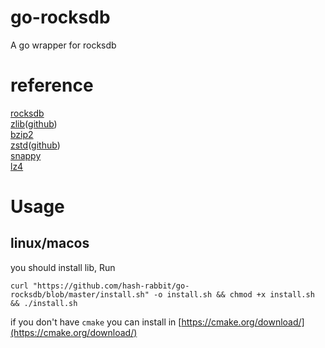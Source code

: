 # go-rocksdb
A go wrapper for rocksdb

# reference
[rocksdb](https://github.com/facebook/rocksdb)  
[zlib](https://www.zlib.net/)([github](https://github.com/madler/zlib))  
[bzip2](https://sourceware.org/bzip2/index.html)  
[zstd](https://facebook.github.io/zstd/)([github](https://github.com/facebook/zstd))  
[snappy](https://github.com/google/snappy)  
[lz4](https://github.com/lz4/lz4)  

# Usage

## linux/macos

you should install lib, Run
```shell
curl "https://github.com/hash-rabbit/go-rocksdb/blob/master/install.sh" -o install.sh && chmod +x install.sh && ./install.sh
```

if you don't have `cmake` you can install in [https://cmake.org/download/](https://cmake.org/download/)